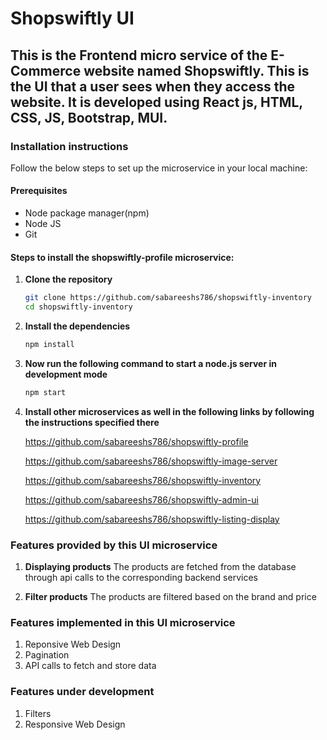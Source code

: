 # Shopswiftly UI
## This is the Frontend micro service of the E-Commerce website named Shopswiftly. This is the UI that a user sees when they access the website. It is developed using React js, HTML, CSS, JS, Bootstrap, MUI.

### Installation instructions

Follow the below steps to set up the microservice in your local machine:

#### Prerequisites
- Node package manager(npm)
- Node JS
- Git

#### Steps to install the shopswiftly-profile microservice:

1. **Clone the repository**
    ```bash
   git clone https://github.com/sabareeshs786/shopswiftly-inventory
   cd shopswiftly-inventory

2. **Install the dependencies**
   ```bash
   npm install

3. **Now run the following command to start a node.js server in development mode**
    ```bash
    npm start
    ```

4. **Install other microservices as well in the following links by following the instructions specified there**
    
    https://github.com/sabareeshs786/shopswiftly-profile
    
    https://github.com/sabareeshs786/shopswiftly-image-server
    
    https://github.com/sabareeshs786/shopswiftly-inventory
    
    https://github.com/sabareeshs786/shopswiftly-admin-ui

    https://github.com/sabareeshs786/shopswiftly-listing-display

### Features provided by this UI microservice

1. **Displaying products**
   The products are fetched from the database through api calls to the corresponding backend services

2. **Filter products**
   The products are filtered based on the brand and price

### Features implemented in this UI microservice

1. Reponsive Web Design
2. Pagination
3. API calls to fetch and store data

### Features under development

1. Filters
2. Responsive Web Design
